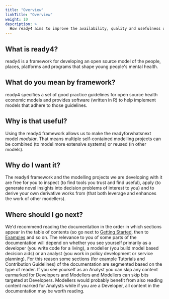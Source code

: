 ```yaml
---
title: "Overview"
linkTitle: "Overview"
weight: 10
description: >
  How ready4 aims to improve the availability, quality and usefulness of decision models in youth mental health.
---
```


## What is ready4?

ready4 is a framework for developing an open source model of the people, places, platforms and programs that shape young people's mental health.

## What do you mean by framework?

ready4 specifies a set of good practice guidelines for open source health economic models and provides software (written in R) to help implement models that adhere to those guidelines.

## Why is that useful?

Using the ready4 framework allows us to make the readyforwhatsnext model *modular*. That means multiple self-contained modelling projects can be combined (to model more extensive systems) or reused (in other models).

## Why do I want it?

The ready4 framework and the modelling projects we are developing with it are free for you to inspect (to find tools you trust and find useful), apply (to generate novel insights into decision problems of interest to you) and to derive your own derivative works from (that both leverage and enhances the work of other modellers).

## Where should I go next?

We'd recommend reading the documentation in the order in which sections appear in the table of contents (so go next to [Getting Started](/docs/getting-started/), then to [Examples](/docs/examples/) and so on. The relevance to you of some parts of the documentation will depend on whether you see yourself primarily as a developer (you write code for a living), a modeller (you build model based decision aids) or an analyst (you work in policy development or service planning). For this reason some sections (for example Tutorials and Contribution Guidelines) of the documentation are segmented based on the type of reader. If you see yourself as an Analyst you can skip any content earmarked for Developers and Modellers and Modellers can skip bits targeted at Developers. Modellers would probably benefit from also reading content marked for Analysts while if you are a Developer, all content in the documentation may be worth reading.


